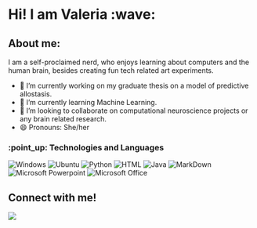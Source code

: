 <h1 align = "left">Hi! I am Valeria :wave:</h1>

<h2> About me:</h2>

I am a self-proclaimed nerd, who enjoys learning about computers and the human brain, besides creating fun tech related art experiments. 

- 🔭 I’m currently working on my graduate thesis on a model of predictive allostasis.
- 🌱 I’m currently learning Machine Learning.
- 👯 I’m looking to collaborate on computational neuroscience projects or any brain related research.
- 😄 Pronouns: She/her

</div>

<h3 align="left">:point_up: Technologies and Languages </h2>

![Windows](https://img.shields.io/badge/Windows-0078D6?style=flat-square&logoColor=white)
![Ubuntu](https://img.shields.io/badge/Ubuntu-E95420?style=flat-square&logo=ubuntu&logoColor=white)
![Python](https://img.shields.io/badge/Python-14354C?style=flat-square&logo=python&logoColor=white)
![HTML](https://img.shields.io/badge/HTML-239120?style=flat-square&logo=html5&logoColor=white)
![Java](https://img.shields.io/badge/-Java-007396?style=flat-square&logo=java)
![MarkDown](https://img.shields.io/badge/Markdown-000000?style=flat-square&logo=markdown&logoColor=white)
![Microsoft Powerpoint](https://img.shields.io/badge/Microsoft_PowerPoint-B7472A?style=flat-square&logo=microsoft-powerpoint&logoColor=white)
![Microsoft Office](https://img.shields.io/badge/Microsoft_Office-D83B01?style=flat-square&logo=microsoft-office&logoColor=white)

</div>
<div> 
<h2>Connect with me!</h2>
 
[<img src="https://img.shields.io/badge/linkedin-%230077B5.svg?&style=for-the-badge&logo=linkedin&logoColor=white" />](www.linkedin.com/in/valeria-orozco-castiblanco-) 
